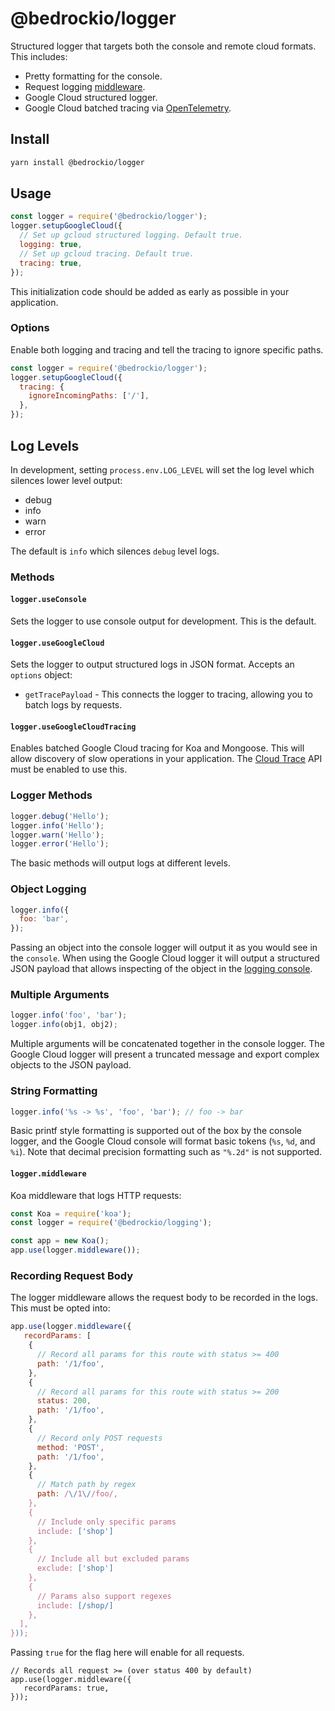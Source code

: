 # @bedrockio/logger

Structured logger that targets both the console and remote cloud formats. This
includes:

- Pretty formatting for the console.
- Request logging [middleware](#middleware).
- Google Cloud structured logger.
- Google Cloud batched tracing via [OpenTelemetry](https://opentelemetry.io/).

## Install

```bash
yarn install @bedrockio/logger
```

## Usage

```js
const logger = require('@bedrockio/logger');
logger.setupGoogleCloud({
  // Set up gcloud structured logging. Default true.
  logging: true,
  // Set up gcloud tracing. Default true.
  tracing: true,
});
```

This initialization code should be added as early as possible in your
application.

### Options

Enable both logging and tracing and tell the tracing to ignore specific paths.

```js
const logger = require('@bedrockio/logger');
logger.setupGoogleCloud({
  tracing: {
    ignoreIncomingPaths: ['/'],
  },
});
```

## Log Levels

In development, setting `process.env.LOG_LEVEL` will set the log level which
silences lower level output:

- debug
- info
- warn
- error

The default is `info` which silences `debug` level logs.

### Methods

#### `logger.useConsole`

Sets the logger to use console output for development. This is the default.

#### `logger.useGoogleCloud`

Sets the logger to output structured logs in JSON format. Accepts an `options`
object:

- `getTracePayload` - This connects the logger to tracing, allowing you to batch
  logs by requests.

#### `logger.useGoogleCloudTracing`

Enables batched Google Cloud tracing for Koa and Mongoose. This will allow
discovery of slow operations in your application. The
[Cloud Trace](https://cloud.google.com/trace) API must be enabled to use this.

### Logger Methods

```js
logger.debug('Hello');
logger.info('Hello');
logger.warn('Hello');
logger.error('Hello');
```

The basic methods will output logs at different levels.

### Object Logging

```js
logger.info({
  foo: 'bar',
});
```

Passing an object into the console logger will output it as you would see in the
`console`. When using the Google Cloud logger it will output a structured JSON
payload that allows inspecting of the object in the
[logging console](https://console.cloud.google.com/logs).

### Multiple Arguments

```js
logger.info('foo', 'bar');
logger.info(obj1, obj2);
```

Multiple arguments will be concatenated together in the console logger. The
Google Cloud logger will present a truncated message and export complex objects
to the JSON payload.

### String Formatting

```js
logger.info('%s -> %s', 'foo', 'bar'); // foo -> bar
```

Basic printf style formatting is supported out of the box by the console logger,
and the Google Cloud console will format basic tokens (`%s`, `%d`, and `%i`).
Note that decimal precision formatting such as `"%.2d"` is not supported.

#### `logger.middleware`

Koa middleware that logs HTTP requests:

```js
const Koa = require('koa');
const logger = require('@bedrockio/logging');

const app = new Koa();
app.use(logger.middleware());
```

### Recording Request Body

The logger middleware allows the request body to be recorded in the logs. This
must be opted into:

```js
app.use(logger.middleware({
   recordParams: [
    {
      // Record all params for this route with status >= 400
      path: '/1/foo',
    },
    {
      // Record all params for this route with status >= 200
      status: 200,
      path: '/1/foo',
    },
    {
      // Record only POST requests
      method: 'POST',
      path: '/1/foo',
    },
    {
      // Match path by regex
      path: /\/1\//foo/,
    },
    {
      // Include only specific params
      include: ['shop']
    },
    {
      // Include all but excluded params
      exclude: ['shop']
    },
    {
      // Params also support regexes
      include: [/shop/]
    },
  ],
}));
```

Passing `true` for the flag here will enable for all requests.

```
// Records all request >= (over status 400 by default)
app.use(logger.middleware({
   recordParams: true,
}));
```
